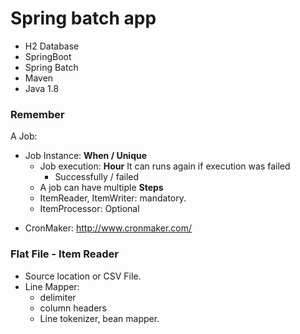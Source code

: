 # Spring batch app

* H2 Database
* SpringBoot
* Spring Batch
* Maven
* Java 1.8

### Remember
A Job:
- Job Instance: **When / Unique** 
    - Job execution: **Hour** 
        It can runs again if execution was failed
      - Successfully / failed
    - A job can have multiple **Steps**
    - ItemReader, ItemWriter: mandatory.
    - ItemProcessor: Optional
* CronMaker: http://www.cronmaker.com/

### Flat File - Item Reader

- Source location or CSV File.
- Line Mapper:
  - delimiter
  - column headers
  - Line tokenizer, bean mapper.
